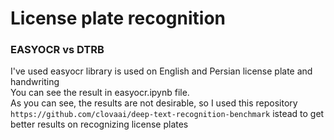 # License plate recognition
### EASYOCR vs DTRB  
 I've used easyocr library is used on English and Persian license plate and handwriting  
You can see the result in easyocr.ipynb file.  
As you can see, the results are not desirable, so I used this repository  
 ``` https://github.com/clovaai/deep-text-recognition-benchmark ``` istead to get better results on recognizing license plates



